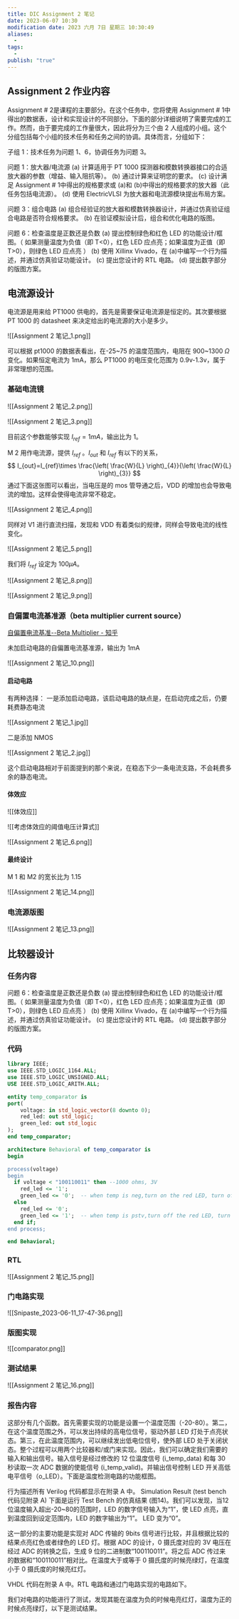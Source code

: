 ```yaml
---
title: DIC Assignment 2 笔记
date: 2023-06-07 10:30
modification date: 2023 六月 7日 星期三 10:30:49
aliases:
  - 
tags:
  - 
publish: "true"
---
```


## Assignment 2 作业内容

Assignment # 2是课程的主要部分。在这个任务中，您将使用 Assignment # 1中得出的数据表，设计和实现设计的不同部分。下面的部分详细说明了需要完成的工作。然而，由于要完成的工作量很大，因此将分为三个由 2 人组成的小组。这个分组包括每个小组的技术任务和任务之间的协调。具体而言，分组如下：

子组 1：技术任务为问题 1、6，协调任务为问题 3。

问题 1：放大器/电流源
(a) 计算适用于 PT 1000 探测器和模数转换器接口的合适放大器的参数（增益、输入阻抗等）。
(b) 通过计算来证明您的要求。
(c) 设计满足 Assignment # 1中得出的规格要求或 (a)和 (b)中得出的规格要求的放大器（此任务包括电流源）。
(d) 使用 ElectricVLSI 为放大器和电流源模块提出布局方案。

问题 3：组合电路
(a) 组合经验证的放大器和模数转换器设计，并通过仿真验证组合电路是否符合规格要求。
(b) 在验证模拟设计后，组合和优化电路的版图。

问题 6：检查温度是正数还是负数
(a) 提出控制绿色和红色 LED 的功能设计/框图。（ 如果测量温度为负值（即 T<0），红色 LED 应点亮；如果温度为正值（即 T>0），则绿色 LED 应点亮 ）
(b) 使用 Xillinx Vivado，在 (a)中编写一个行为描述，并通过仿真验证功能设计。
(c) 提出您设计的 RTL 电路。
(d) 提出数字部分的版图方案。

## 电流源设计

电流源是用来给 PT1000 供电的，首先是需要保证电流源是恒定的。其次要根据 PT 1000
的 datasheet 来决定给出的电流源的大小是多少。

![[Assignment 2 笔记_1.png]]

可以根据 pt1000 的数据表看出，在-25~75 的温度范围内，电阻在 900~1300 $\Omega$ 变化。如果恒定电流为 1mA，那么 PT1000 的电压变化范围为 0.9v-1.3v，属于非常理想的范围。

### 基础电流镜

![[Assignment 2 笔记_2.png]]

![[Assignment 2 笔记_3.png]]

目前这个参数能够实现 $I_{ref}=1mA$，输出比为 1。

M 2 用作电流源，提供 $I_{ref}$ 。$I_{out}$ 和 $I_{ref}$ 有以下的关系，
$$
I_{out}=I_{ref}\times \frac{\left( \frac{W}{L} \right)_{4}}{\left( \frac{W}{L} \right)_{3}}
$$
通过下面这张图可以看出，当电压是的 mos 管导通之后，VDD 的增加也会导致电流的增加。这样会使得电流非常不稳定。

![[Assignment 2 笔记_4.png]]

同样对 V1 进行直流扫描，发现和 VDD 有着类似的规律，同样会导致电流的线性变化。

![[Assignment 2 笔记_5.png]]

我们将 $I_{ref}$ 设定为 $100\mu A$。

![[Assignment 2 笔记_8.png]]

![[Assignment 2 笔记_9.png]]

### 自偏置电流基准源（beta multiplier current source）

[自偏置电流基准--Beta Multiplier - 知乎](https://zhuanlan.zhihu.com/p/555389065)

未加启动电路的自偏置电流基准源，输出为 1mA

![[Assignment 2 笔记_10.png]]



#### 启动电路

有两种选择：
一是添加启动电路，该启动电路的缺点是，在启动完成之后，仍要耗费静态电流

![[Assignment 2 笔记_1.jpg]]

二是添加 NMOS

![[Assignment 2 笔记_2.jpg]]

这个启动电路相对于前面提到的那个来说，在稳态下少一条电流支路，不会耗费多余的静态电流。

#### 体效应

![[体效应]]

![[考虑体效应的阈值电压计算式]]

![[Assignment 2 笔记_6.png]]

#### 最终设计

M 1 和 M2 的宽长比为 1.15

![[Assignment 2 笔记_14.png]]
### 电流源版图

![[Assignment 2 笔记_13.png]]

## 比较器设计

### 任务内容

问题 6：检查温度是正数还是负数
(a) 提出控制绿色和红色 LED 的功能设计/框图。（ 如果测量温度为负值（即 T<0），红色 LED 应点亮；如果温度为正值（即 T>0），则绿色 LED 应点亮 ）
(b) 使用 Xillinx Vivado，在 (a)中编写一个行为描述，并通过仿真验证功能设计。
(c) 提出您设计的 RTL 电路。
(d) 提出数字部分的版图方案。

### 代码

```VHDL
library IEEE;
use IEEE.STD_LOGIC_1164.ALL;
use IEEE.STD_LOGIC_UNSIGNED.ALL;
USE IEEE.STD_LOGIC_ARITH.ALL;

entity temp_comparator is
port(
    voltage: in std_logic_vector(8 downto 0);
    red_led: out std_logic;
    green_led: out std_logic
);
end temp_comparator;

architecture Behavioral of temp_comparator is
begin

process(voltage)
begin
  if voltage < "100110011" then --1000 ohms, 3V
    red_led <= '1';
    green_led <= '0';  -- when temp is neg,turn on the red LED, turn off the green LED
  else
    red_led <= '0';  
    green_led <= '1';  -- when temp is pstv,turn off the red LED, turn on the green LED
  end if;
end process;

end Behavioral;
```

### RTL

![[Assignment 2 笔记_15.png]]

### 门电路实现

![[Snipaste_2023-06-11_17-47-36.png]]

### 版图实现

![[comparator.png]]

### 测试结果

![[Assignment 2 笔记_16.png]]

### 报告内容

这部分有几个函数。首先需要实现的功能是设置一个温度范围（-20-80）。第二，在这个温度范围之外，可以发出持续的高电位信号，驱动外部 LED 灯处于点亮状态。第三，在此温度范围内，可以继续发出低电位信号，使外部 LED 处于关闭状态。整个过程可以用两个比较器和/或门来实现。因此，我们可以确定我们需要的输入和输出信号。输入信号是经过修改的 12 位温度信号 (i_temp_data) 和每 30 秒读取一次 ADC 数据的使能信号 (i_temp_valid)。并输出信号控制 LED 开关高低电平信号（o_LED）。下面是温度检测电路的功能框图。

行为描述所有 Verilog 代码都显示在附录 A 中。 Simulation Result (test bench 代码见附录 A) 下面是运行 Test Bench 的仿真结果 (图14)。我们可以发现，当12位温度输入超出-20~80的范围时，LED 的数字信号输入为“1”，使 LED 点亮，直到温度回到设定范围内，LED 的数字输出为“1”。 LED 变为“0”。

这一部分的主要功能是实现对 ADC 传输的 9bits 信号进行比较，并且根据比较的结果点亮红色或者绿色的 LED 灯。根据 ADC 的设计，0 摄氏度对应的 3V 电压在经过 ADC 的转换之后，生成 9 位的二进制数“100110011”。将之后 ADC 传过来的数据和“100110011”相对比。在温度大于或等于 0 摄氏度的时候亮绿灯，在温度小于 0 摄氏度的时候亮红灯。

VHDL 代码在附录 A 中。RTL 电路和通过门电路实现的电路如下。

我们对电路的功能进行了测试，发现其能在温度为负的时候电亮红灯，温度为正的时候点亮绿灯，以下是测试结果。